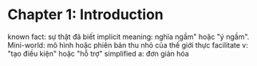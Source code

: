 # Chapter 1: Introduction
known fact: sự thật đã biết
implicit meaning: nghĩa ngầm" hoặc "ý ngầm".
Mini-world: mô hình hoặc phiên bản thu nhỏ của thế giới thực
facilitate v: "tạo điều kiện" hoặc "hỗ trợ"
simplified a: đơn giản hóa
